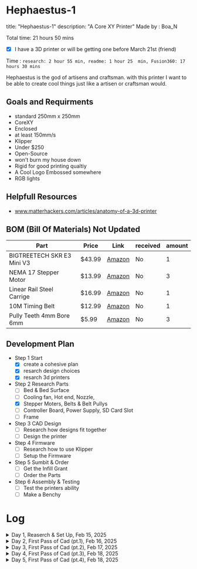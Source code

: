 # Hephaestus-1
title: "Hephaestus-1"
description: "A Core XY Printer"
Made by : Boa_N

Total time: 21 hours 50 mins

- [x] I have a 3D printer or will be getting one before March 21st (friend)

Time : `research: 2 hour 55 min,
  readme: 1 hour 25  min, Fusion360: 17 hours 30 mins `

Hephaestus is the god of artisens and craftsman. with this printer I want to be able to create cool things just like a artisen or craftsman would.

## Goals and Requirments
- standard 250mm x 250mm
- CoreXY
- Enclosed
- at least 150mm/s
- Klipper
- Under $250
- Open-Source
- won't burn my house down
- Rigid for good printing qualtiy
- A Cool Logo Embossed somewhere
- RGB lights

## Helpfull Resources
- www.matterhackers.com/articles/anatomy-of-a-3d-printer

## BOM (Bill Of Materials) Not Updated
| Part                       | Price    | Link                                                                              | received | amount |
|----------------------------|----------|-----------------------------------------------------------------------------------|----------|--------|
| BIGTREETECH SKR E3 Mini V3 | $43.99     | [Amazon](https://www.amazon.com/BIGTREETECH-Control-TMC2209-Stepper-Upgrade/dp/B09LC34SCK?crid=W2IEEOBPTD2Q&dib=eyJ2IjoiMSJ9.oREwc4cixnNjyRT8KSgIvmfQLxXW2kwyvU-gqkBTuC6p7XnFI-3ipDJSwGVEIsx9TxF7p-Nyxb8Uh8VMmrpRzfOnXO01QdU6KfwnVil75fcBAfjWUjXnsaW6N4hYC3VScNHEP3sTmdlis47SQh4uYOfxoj590sAHLlpTuTJtgLNoUQw6xsbder_48m6K7lRDslPkIfK7Km-Ym6MoR4dLvgczlQazuIuOECl17SbgTSC9JY5APnOn-ghjTQA9ZlQx4yWU9Xx7XD5rPY5s0efVNJd0cLk_CT0SxqijH5s2WfQk3qr0iaW8biCUJfVC5Xbq5t0X0jkdKnjuRgcUAUkvaiM3Ii-ScJa1OsD3JU8nhlI._8BwwAVF5HgOOpRhFfdbnjqZBaFlCVKUZJQfPUq5uWI&dib_tag=se&keywords=BIGTREETECH%2BSKR%2BE3%2BMini%2BV3&qid=1739671535&s=industrial&sprefix=bigtreetech%2Bskr%2Be3%2Bmini%2Bv3%2Cindustrial%2C98&sr=1-1&th=1)   | No       | 1      |
| NEMA 17 Stepper Motor      | $13.99   | [Amazon](https://www.amazon.com/STEPPERONLINE-Stepper-Bipolar-Connector-compatible/dp/B00PNEQKC0?crid=28YIV9UWDOYVC&dib=eyJ2IjoiMSJ9.hN-9QQUUabt-Xybqh_2hedhFHPvK1pTVCd5uyreCUliuDJ2S5byqiO1IfSuqQUb14hasG3lyUkQQB0nDBA40L8HtAOZl_MAYQ4gSG002upd3nyfDDeX_z7mAkzbxI9xbnPEh4e)   | No       | 3      |
| Linear Rail Steel Carrige  | $16.99    | [Amazon](https://www.amazon.com/Linear-Stainless-Carriage-Printer-Machines/dp/B0D9D6BM4W?crid=1U4HVE0WN0XXH&dib=eyJ2IjoiMSJ9.0_J6e1kMLtfpfHVJRaul5GvTx-f9K4my0dPr2hkFv5MlR0_7q0G0iNmoXWWIoV96yzNk6gHnr5-TYxtl_3xU9gZi2w5sUq5lrIktkEg1tg3jcU-La1dx5-8Up4ubVHSt3lAWqcNElb4kYOTgXHjSfIGvRjSBWr8o-UntZSbR604b5Pk3StPRQrjmUKyWAjUPyt21uOvyNKMEQddteVH7fxqgVBDVmyYxIGnEDTclrfQ.5C6JxQYOdEWZTg9nEEya5ECkjuAXU23HSvFhejxe-FA&dib_tag=se&keywords=1%2Blinear%2Bguide%2B1%2Bcarriage%2B3D%2BPrinter%2Bpart%2BMGN7C%2BMGN9C%2BMGN12H%2BMGN15C%2Bminiature%2Blinear%2Brail%2Bslide%2B200mm&qid=1739670892&sprefix=1%2Blinear%2Bguide%2B1%2Bcarriage%2B3d%2Bprinter%2Bpart%2Bmgn7c%2Bmgn9c%2Bmgn12h%2Bmgn15c%2Bminiature%2Blinear%2Brail%2Bslide%2B200mm%2Caps%2C59&sr=8-3&th=1) | No | 1
| 10M Timing Belt | $12.99 | [Amazon](https://www.amazon.com/Upgrade-Non-Slip-Version-Printer-Printers/dp/B0CLFSNKV9?crid=F6YRS6W85F5T&dib=eyJ2IjoiMSJ9.Icd2I8efneqJfkqiZxZdTXVwDKog8Pb7OPVewfgdBuccPx0v97P8cuY3na1ewYBB9IUQ2by-f-OIQ5v5e_mraf2bYVBupNjQlfGLAZXvTpZyMy5sj53PJp8v_jq-IEHbL1cLJDGJtlE6qbK05UycxdTZMiuQKakiXF9i1OBenJFd_Wb9oYJkjEmq-4qKXIGY28_J-_CWPRdxRt2ckCgMPkJiBQ4MWcXWMy_AHap7K1HOoQw5bZtgItg62BD3zqecIl4DOqRi0VE1yR9WzPApa-T9n1U-CRlXt4jDgEA4J89WkTpS4IUdoO__1DjOzErO1rfJLTL7qdNyUWi3jJjeZquQgm6l0AuhPbGbhWNXtTM.yZJx-hKQrS1Zr-G689tmDanyZwGvpW45gLQr1pjYxD0&dib_tag=se&keywords=Belt%2Bfor%2B3d%2Bprinter&qid=1739671832&s=industrial&sprefix=belt%2Bfor%2B3d%2Bprinte%2Cindustrial%2C85&sr=1-5&th=1) | No | 1
| Pully Teeth 4mm Bore 6mm | $5.99 | [Amazon](https://www.amazon.com/WINSINN-Aluminum-Synchronous-Timing-Printer/dp/B07CXM1PP4?crid=33E6S9IJ81SKV&dib=eyJ2IjoiMSJ9.gvQ_LHP9h1Td42MvomH2_gC8ndFNdQysG5sjhRb2WsWmSJPImEuZo-NyVAg7VzjhAXiYjgng6TD-OiRyXQhJS6eWTVRSPbGjTo2X2bxH8-HFGb2am8bA5m8a2Cy8xa8niyrFNAlUMMoc1QjoiXHxaH_oxjEF-t01tI9Pik4dqfa5Bbh3ocGO553R0hrEKudnldufQuGXL8p1RI2fJncP2d86kc0pkEURnuPyTpm57mXWxkdihXg5vsFHm1wqyaXPVET67KzunwS_UrgIoson_3MOQh3Oy1K8AopVonVlk5UcxTvcGcRyUTjvVbTbCdaDouCdoSk_rm3lsTlv9qnsk_qVkxaOptEVB7cC6eNejfk.K7BPqlGJBYuFEErYl1th0I3KZqRWYz_wu-0w-ixNPfU&dib_tag=se&keywords=belt%2Bpulley%2Bwheels%2BTeeth&qid=1739672033&s=industrial&sprefix=belt%2Bpulley%2Bwheels%2Bteeth%2Cindustrial%2C58&sr=1-5&th=1) | No | 3


## Development Plan
- Step 1 Start
  - [x] create a cohesive plan 
  - [x] resarch design choices
  - [x] resarch 3d printers
- Step 2 Research Parts
  - [ ] Bed & Bed Surface
  - [ ] Cooling fan, Hot end, Nozzle, 
  - [x] Stepper Moters, Belts & Belt Pullys
  - [ ] Controller Board, Power Supply, SD Card Slot
  - [ ] Frame
- Step 3 CAD Design
  - [ ] Research how designs fit together
  - [ ] Design the printer
- Step 4 Firmware
  - [ ] Research how to use Klipper
  - [ ] Setup the Firmware
- Step 5 Sumbit & Order
  - [ ] Get the Infill Grant
  - [ ] Order the Parts
- Step 6 Assembly & Testing
  - [ ] Test the printers ability
  - [ ] Make a Benchy

# Log

<details>
<summary> Day 1, Reaserch & Set Up, Feb 15, 2025 </summary>

time: 2 hours 50 min

Total time: 2 hours 50 min

Time : `research: 1 hour 55 min,
  readme: 55 min, `

Description: 
- Researched how 3d printers work
- Started Development Plan
- chose a CoreXY Printer 

I Made a Logo 
![HephaestusLogo](https://github.com/user-attachments/assets/252e0442-7e73-437f-b418-44befb7bb8f3)
</details>
<details>
<summary> Day 2, First Pass of Cad (pt.1), Feb 16, 2025 </summary>
time: 6 hours

Total Time 8 hours 50 mins

Time : `research: 1 hour, readme: 30 mins, Fusion360: 4 hours 30 mins`

![image](https://github.com/user-attachments/assets/785138b0-0364-48ec-9edb-714a04c182a6)

Description: 
- Researched how 3d printers work
- Created the Cad model for the frame
- Started Cad model of the Carraige and Moters
- Made an Excel SpreadSheet (I havent used it since - Day 5)
  
</details>
<details>
<summary> Day 3, First Pass of Cad (pt.2), Feb 17, 2025 </summary>
time: 8 hours

Total Time 16 hours 50 mins

Time : `Fusion360: 8 hours`


![image](https://github.com/user-attachments/assets/7483d0f3-786c-499a-85a3-58d5c8c9dbc8)



Description: 
- Researched how 3d printers work (I am tired of writing this just asume I am doing this for the entire project - Day 5)
- Worked On rails (Very Descriptive - Day 5)



  
</details>
<details>
<summary> Day 4, First Pass of Cad (pt.3), Feb 18, 2025 </summary>
time: 5 hours

Total Time 21 hours 50 mins

Time : `Fusion360: 5 hours`


Description: 
- I worked on the moter mounts and the belt sytem (In other words I got nothing done - Day 5)

![image](https://github.com/user-attachments/assets/8f0a88ea-3b12-445a-a15e-870d6089a4c7)

  
</details>
<details>
<summary> Day 5, First Pass of Cad (pt.4), Feb 18, 2025 </summary>
time: 3 hours

Total Time 24 hours 50 mins

Time : `Fusion360: 3 hours`


Description: 
- I worked on the moter mounts and the belt sytem
- showed how the belts will work
- started the base of the base (I am soo funny)

![Corexyexplination](https://github.com/user-attachments/assets/f02676f1-182b-4c17-abc9-b16bad3ff0b7)
![image](https://github.com/user-attachments/assets/fa8c29a1-93b2-4218-b3fd-11d5392d7437)


</details>
